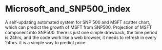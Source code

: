 # Microsoft_and_SNP500_index
A self-updating automated system for SNP 500 and MSFT scatter chart, which can predict the growth of MSFT from SNP500, Projection of MSFT component into SNP500. there is just one simple drawback, the time period is 24hrs, and the code work like a web browser, it needs to refresh in every 24hrs. it is a simple way to predict price.
